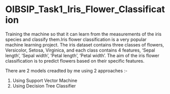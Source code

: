 # OIBSIP_Task1_Iris_Flower_Classification
Training the machine so that it can learn from the measurements of the iris species and classify them.Iris flower classification is a very popular machine learning project. The iris dataset contains three classes of flowers, Versicolor, Setosa, Virginica, and each class contains 4 features, ‘Sepal length’, ‘Sepal width’, ‘Petal length’, ‘Petal width’. The aim of the iris flower classification is to predict flowers based on their specific features.

There are 2 models creadted by me using 2 approaches :-
1. Using Support Vector Machine
2. Using Decision Tree Classifier
